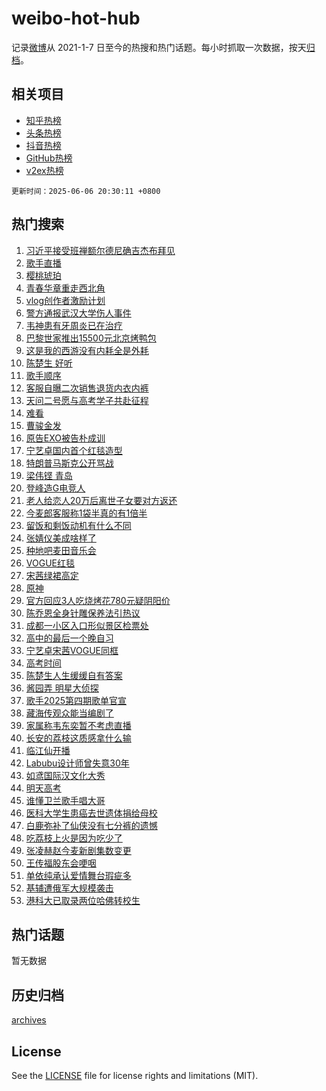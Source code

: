 # weibo-hot-hub

记录[微博](https://www.weibo.com)从 2021-1-7 日至今的热搜和热门话题。每小时抓取一次数据，按天[归档](archives)。

## 相关项目

- [知乎热榜](https://github.com/lonnyzhang423/zhihu-hot-hub)
- [头条热榜](https://github.com/lonnyzhang423/toutiao-hot-hub)
- [抖音热榜](https://github.com/lonnyzhang423/douyin-hot-hub)
- [GitHub热榜](https://github.com/lonnyzhang423/github-hot-hub)
- [v2ex热榜](https://github.com/lonnyzhang423/v2ex-hot-hub)


`更新时间：2025-06-06 20:30:11 +0800`

## 热门搜索

1. [习近平接受班禅额尔德尼确吉杰布拜见](https://m.weibo.cn/search?containerid=100103type%3D1%26t%3D10%26q%3D%23%E4%B9%A0%E8%BF%91%E5%B9%B3%E6%8E%A5%E5%8F%97%E7%8F%AD%E7%A6%85%E9%A2%9D%E5%B0%94%E5%BE%B7%E5%B0%BC%E7%A1%AE%E5%90%89%E6%9D%B0%E5%B8%83%E6%8B%9C%E8%A7%81%23&stream_entry_id=51&isnewpage=1&extparam=seat%3D1%26filter_type%3Drealtimehot%26stream_entry_id%3D51%26c_type%3D51%26q%3D%2523%25E4%25B9%25A0%25E8%25BF%2591%25E5%25B9%25B3%25E6%258E%25A5%25E5%258F%2597%25E7%258F%25AD%25E7%25A6%2585%25E9%25A2%259D%25E5%25B0%2594%25E5%25BE%25B7%25E5%25B0%25BC%25E7%25A1%25AE%25E5%2590%2589%25E6%259D%25B0%25E5%25B8%2583%25E6%258B%259C%25E8%25A7%2581%2523%26dgr%3D0%26cate%3D10103%26pos%3D0%26display_time%3D1749213010%26pre_seqid%3D174921301040801032645111)
1. [歌手直播](https://m.weibo.cn/search?containerid=100103type%3D1%26t%3D10%26q%3D%E6%AD%8C%E6%89%8B%E7%9B%B4%E6%92%AD&stream_entry_id=31&isnewpage=1&extparam=seat%3D1%26filter_type%3Drealtimehot%26c_type%3D31%26flag%3D1%26cate%3D5001%26lcate%3D5001%26stream_entry_id%3D31%26pos%3D0%26dgr%3D0%26realpos%3D1%26q%3D%25E6%25AD%258C%25E6%2589%258B%25E7%259B%25B4%25E6%2592%25AD%26band_rank%3D1%26display_time%3D1749213010%26pre_seqid%3D174921301040801032645111)
1. [樱桃琥珀](https://m.weibo.cn/search?containerid=100103type%3D1%26t%3D10%26q%3D%E6%A8%B1%E6%A1%83%E7%90%A5%E7%8F%80&stream_entry_id=31&isnewpage=1&extparam=seat%3D1%26filter_type%3Drealtimehot%26c_type%3D31%26flag%3D1%26cate%3D5001%26lcate%3D5001%26stream_entry_id%3D31%26pos%3D1%26dgr%3D0%26realpos%3D2%26q%3D%25E6%25A8%25B1%25E6%25A1%2583%25E7%2590%25A5%25E7%258F%2580%26band_rank%3D2%26display_time%3D1749213010%26pre_seqid%3D174921301040801032645111)
1. [青春华章重走西北角](https://m.weibo.cn/search?containerid=100103type%3D1%26t%3D10%26q%3D%23%E9%9D%92%E6%98%A5%E5%8D%8E%E7%AB%A0%E9%87%8D%E8%B5%B0%E8%A5%BF%E5%8C%97%E8%A7%92%23&stream_entry_id=31&isnewpage=1&extparam=seat%3D1%26filter_type%3Drealtimehot%26c_type%3D31%26flag%3D0%26cate%3D5001%26lcate%3D5001%26stream_entry_id%3D31%26pos%3D2%26dgr%3D0%26realpos%3D3%26q%3D%2523%25E9%259D%2592%25E6%2598%25A5%25E5%258D%258E%25E7%25AB%25A0%25E9%2587%258D%25E8%25B5%25B0%25E8%25A5%25BF%25E5%258C%2597%25E8%25A7%2592%2523%26band_rank%3D3%26display_time%3D1749213010%26pre_seqid%3D174921301040801032645111)
1. [vlog创作者激励计划](https://m.weibo.cn/search?containerid=100103type%3D1%26t%3D10%26q%3Dvlog%E5%88%9B%E4%BD%9C%E8%80%85%E6%BF%80%E5%8A%B1%E8%AE%A1%E5%88%92&stream_entry_id=31&isnewpage=1&extparam=seat%3D1%26is_ad_pos%3D1%26c_type%3D31%26cate%3D5001%26lcate%3D5001%26stream_entry_id%3D31%26q%3Dvlog%25E5%2588%259B%25E4%25BD%259C%25E8%2580%2585%25E6%25BF%2580%25E5%258A%25B1%25E8%25AE%25A1%25E5%2588%2592%26pos%3D3%26dgr%3D0%26filter_type%3Drealtimehot%26adid%3D288961%26band_rank%3D4%26display_time%3D1749213010%26pre_seqid%3D174921301040801032645111)
1. [警方通报武汉大学伤人事件](https://m.weibo.cn/search?containerid=100103type%3D1%26t%3D10%26q%3D%23%E8%AD%A6%E6%96%B9%E9%80%9A%E6%8A%A5%E6%AD%A6%E6%B1%89%E5%A4%A7%E5%AD%A6%E4%BC%A4%E4%BA%BA%E4%BA%8B%E4%BB%B6%23&stream_entry_id=31&isnewpage=1&extparam=seat%3D1%26filter_type%3Drealtimehot%26c_type%3D31%26flag%3D1%26cate%3D5001%26lcate%3D5001%26stream_entry_id%3D31%26pos%3D4%26dgr%3D0%26realpos%3D4%26q%3D%2523%25E8%25AD%25A6%25E6%2596%25B9%25E9%2580%259A%25E6%258A%25A5%25E6%25AD%25A6%25E6%25B1%2589%25E5%25A4%25A7%25E5%25AD%25A6%25E4%25BC%25A4%25E4%25BA%25BA%25E4%25BA%258B%25E4%25BB%25B6%2523%26band_rank%3D4%26display_time%3D1749213010%26pre_seqid%3D174921301040801032645111)
1. [韦神患有牙周炎已在治疗](https://m.weibo.cn/search?containerid=100103type%3D1%26t%3D10%26q%3D%23%E9%9F%A6%E7%A5%9E%E6%82%A3%E6%9C%89%E7%89%99%E5%91%A8%E7%82%8E%E5%B7%B2%E5%9C%A8%E6%B2%BB%E7%96%97%23&stream_entry_id=31&isnewpage=1&extparam=seat%3D1%26filter_type%3Drealtimehot%26c_type%3D31%26flag%3D2%26cate%3D5001%26lcate%3D5001%26stream_entry_id%3D31%26pos%3D5%26dgr%3D0%26realpos%3D5%26q%3D%2523%25E9%259F%25A6%25E7%25A5%259E%25E6%2582%25A3%25E6%259C%2589%25E7%2589%2599%25E5%2591%25A8%25E7%2582%258E%25E5%25B7%25B2%25E5%259C%25A8%25E6%25B2%25BB%25E7%2596%2597%2523%26band_rank%3D5%26display_time%3D1749213010%26pre_seqid%3D174921301040801032645111)
1. [巴黎世家推出15500元北京烤鸭包](https://m.weibo.cn/search?containerid=100103type%3D1%26t%3D10%26q%3D%23%E5%B7%B4%E9%BB%8E%E4%B8%96%E5%AE%B6%E6%8E%A8%E5%87%BA15500%E5%85%83%E5%8C%97%E4%BA%AC%E7%83%A4%E9%B8%AD%E5%8C%85%23&stream_entry_id=31&isnewpage=1&extparam=seat%3D1%26filter_type%3Drealtimehot%26c_type%3D31%26flag%3D0%26cate%3D5001%26lcate%3D5001%26stream_entry_id%3D31%26pos%3D6%26dgr%3D0%26realpos%3D6%26q%3D%2523%25E5%25B7%25B4%25E9%25BB%258E%25E4%25B8%2596%25E5%25AE%25B6%25E6%258E%25A8%25E5%2587%25BA15500%25E5%2585%2583%25E5%258C%2597%25E4%25BA%25AC%25E7%2583%25A4%25E9%25B8%25AD%25E5%258C%2585%2523%26band_rank%3D6%26display_time%3D1749213010%26pre_seqid%3D174921301040801032645111)
1. [这是我的西游没有内耗全是外耗](https://m.weibo.cn/search?containerid=100103type%3D1%26t%3D10%26q%3D%23%E8%BF%99%E6%98%AF%E6%88%91%E7%9A%84%E8%A5%BF%E6%B8%B8%E6%B2%A1%E6%9C%89%E5%86%85%E8%80%97%E5%85%A8%E6%98%AF%E5%A4%96%E8%80%97%23&stream_entry_id=31&isnewpage=1&extparam=seat%3D1%26is_ad_pos%3D1%26c_type%3D31%26cate%3D5001%26lcate%3D5001%26stream_entry_id%3D31%26q%3D%2523%25E8%25BF%2599%25E6%2598%25AF%25E6%2588%2591%25E7%259A%2584%25E8%25A5%25BF%25E6%25B8%25B8%25E6%25B2%25A1%25E6%259C%2589%25E5%2586%2585%25E8%2580%2597%25E5%2585%25A8%25E6%2598%25AF%25E5%25A4%2596%25E8%2580%2597%2523%26pos%3D7%26dgr%3D0%26filter_type%3Drealtimehot%26adid%3D288862%26band_rank%3D7%26display_time%3D1749213010%26pre_seqid%3D174921301040801032645111)
1. [陈楚生 好听](https://m.weibo.cn/search?containerid=100103type%3D1%26t%3D10%26q%3D%E9%99%88%E6%A5%9A%E7%94%9F+%E5%A5%BD%E5%90%AC&stream_entry_id=31&isnewpage=1&extparam=seat%3D1%26filter_type%3Drealtimehot%26c_type%3D31%26flag%3D1%26cate%3D5001%26lcate%3D5001%26stream_entry_id%3D31%26pos%3D8%26dgr%3D0%26realpos%3D7%26q%3D%25E9%2599%2588%25E6%25A5%259A%25E7%2594%259F%2520%25E5%25A5%25BD%25E5%2590%25AC%26band_rank%3D7%26display_time%3D1749213010%26pre_seqid%3D174921301040801032645111)
1. [歌手顺序](https://m.weibo.cn/search?containerid=100103type%3D1%26t%3D10%26q%3D%E6%AD%8C%E6%89%8B%E9%A1%BA%E5%BA%8F&stream_entry_id=31&isnewpage=1&extparam=seat%3D1%26filter_type%3Drealtimehot%26c_type%3D31%26flag%3D1%26cate%3D5001%26lcate%3D5001%26stream_entry_id%3D31%26pos%3D9%26dgr%3D0%26realpos%3D8%26q%3D%25E6%25AD%258C%25E6%2589%258B%25E9%25A1%25BA%25E5%25BA%258F%26band_rank%3D8%26display_time%3D1749213010%26pre_seqid%3D174921301040801032645111)
1. [客服自曝二次销售退货内衣内裤](https://m.weibo.cn/search?containerid=100103type%3D1%26t%3D10%26q%3D%23%E5%AE%A2%E6%9C%8D%E8%87%AA%E6%9B%9D%E4%BA%8C%E6%AC%A1%E9%94%80%E5%94%AE%E9%80%80%E8%B4%A7%E5%86%85%E8%A1%A3%E5%86%85%E8%A3%A4%23&stream_entry_id=31&isnewpage=1&extparam=seat%3D1%26filter_type%3Drealtimehot%26c_type%3D31%26flag%3D0%26cate%3D5001%26lcate%3D5001%26stream_entry_id%3D31%26pos%3D10%26dgr%3D0%26realpos%3D9%26q%3D%2523%25E5%25AE%25A2%25E6%259C%258D%25E8%2587%25AA%25E6%259B%259D%25E4%25BA%258C%25E6%25AC%25A1%25E9%2594%2580%25E5%2594%25AE%25E9%2580%2580%25E8%25B4%25A7%25E5%2586%2585%25E8%25A1%25A3%25E5%2586%2585%25E8%25A3%25A4%2523%26band_rank%3D9%26display_time%3D1749213010%26pre_seqid%3D174921301040801032645111)
1. [天问二号愿与高考学子共赴征程](https://m.weibo.cn/search?containerid=100103type%3D1%26t%3D10%26q%3D%E5%A4%A9%E9%97%AE%E4%BA%8C%E5%8F%B7%E6%84%BF%E4%B8%8E%E9%AB%98%E8%80%83%E5%AD%A6%E5%AD%90%E5%85%B1%E8%B5%B4%E5%BE%81%E7%A8%8B&stream_entry_id=31&isnewpage=1&extparam=seat%3D1%26filter_type%3Drealtimehot%26c_type%3D31%26flag%3D1%26cate%3D5001%26lcate%3D5001%26stream_entry_id%3D31%26pos%3D11%26dgr%3D0%26realpos%3D10%26q%3D%25E5%25A4%25A9%25E9%2597%25AE%25E4%25BA%258C%25E5%258F%25B7%25E6%2584%25BF%25E4%25B8%258E%25E9%25AB%2598%25E8%2580%2583%25E5%25AD%25A6%25E5%25AD%2590%25E5%2585%25B1%25E8%25B5%25B4%25E5%25BE%2581%25E7%25A8%258B%26band_rank%3D10%26display_time%3D1749213010%26pre_seqid%3D174921301040801032645111)
1. [难看](https://m.weibo.cn/search?containerid=100103type%3D1%26t%3D10%26q%3D%E9%9A%BE%E7%9C%8B&stream_entry_id=31&isnewpage=1&extparam=seat%3D1%26filter_type%3Drealtimehot%26c_type%3D31%26flag%3D2%26cate%3D5001%26lcate%3D5001%26stream_entry_id%3D31%26pos%3D12%26dgr%3D0%26realpos%3D11%26q%3D%25E9%259A%25BE%25E7%259C%258B%26band_rank%3D11%26display_time%3D1749213010%26pre_seqid%3D174921301040801032645111)
1. [曹骏金发](https://m.weibo.cn/search?containerid=100103type%3D1%26t%3D10%26q%3D%23%E6%9B%B9%E9%AA%8F%E9%87%91%E5%8F%91%23&stream_entry_id=31&isnewpage=1&extparam=seat%3D1%26filter_type%3Drealtimehot%26c_type%3D31%26flag%3D1%26cate%3D5001%26lcate%3D5001%26stream_entry_id%3D31%26pos%3D13%26dgr%3D0%26realpos%3D12%26q%3D%2523%25E6%259B%25B9%25E9%25AA%258F%25E9%2587%2591%25E5%258F%2591%2523%26band_rank%3D12%26display_time%3D1749213010%26pre_seqid%3D174921301040801032645111)
1. [原告EXO被告朴成训](https://m.weibo.cn/search?containerid=100103type%3D1%26t%3D10%26q%3D%E5%8E%9F%E5%91%8AEXO%E8%A2%AB%E5%91%8A%E6%9C%B4%E6%88%90%E8%AE%AD&stream_entry_id=31&isnewpage=1&extparam=seat%3D1%26filter_type%3Drealtimehot%26c_type%3D31%26flag%3D1%26cate%3D5001%26lcate%3D5001%26stream_entry_id%3D31%26pos%3D14%26dgr%3D0%26realpos%3D13%26q%3D%25E5%258E%259F%25E5%2591%258AEXO%25E8%25A2%25AB%25E5%2591%258A%25E6%259C%25B4%25E6%2588%2590%25E8%25AE%25AD%26band_rank%3D13%26display_time%3D1749213010%26pre_seqid%3D174921301040801032645111)
1. [宁艺卓国内首个红毯造型](https://m.weibo.cn/search?containerid=100103type%3D1%26t%3D10%26q%3D%23%E5%AE%81%E8%89%BA%E5%8D%93%E5%9B%BD%E5%86%85%E9%A6%96%E4%B8%AA%E7%BA%A2%E6%AF%AF%E9%80%A0%E5%9E%8B%23&stream_entry_id=31&isnewpage=1&extparam=seat%3D1%26filter_type%3Drealtimehot%26c_type%3D31%26flag%3D0%26cate%3D5001%26lcate%3D5001%26stream_entry_id%3D31%26pos%3D15%26dgr%3D0%26realpos%3D14%26q%3D%2523%25E5%25AE%2581%25E8%2589%25BA%25E5%258D%2593%25E5%259B%25BD%25E5%2586%2585%25E9%25A6%2596%25E4%25B8%25AA%25E7%25BA%25A2%25E6%25AF%25AF%25E9%2580%25A0%25E5%259E%258B%2523%26band_rank%3D14%26display_time%3D1749213010%26pre_seqid%3D174921301040801032645111)
1. [特朗普马斯克公开骂战](https://m.weibo.cn/search?containerid=100103type%3D1%26t%3D10%26q%3D%23%E7%89%B9%E6%9C%97%E6%99%AE%E9%A9%AC%E6%96%AF%E5%85%8B%E5%85%AC%E5%BC%80%E9%AA%82%E6%88%98%23&stream_entry_id=31&isnewpage=1&extparam=seat%3D1%26filter_type%3Drealtimehot%26c_type%3D31%26flag%3D2%26cate%3D5001%26lcate%3D5001%26stream_entry_id%3D31%26pos%3D16%26dgr%3D0%26realpos%3D15%26q%3D%2523%25E7%2589%25B9%25E6%259C%2597%25E6%2599%25AE%25E9%25A9%25AC%25E6%2596%25AF%25E5%2585%258B%25E5%2585%25AC%25E5%25BC%2580%25E9%25AA%2582%25E6%2588%2598%2523%26band_rank%3D15%26display_time%3D1749213010%26pre_seqid%3D174921301040801032645111)
1. [梁伟铿 青岛](https://m.weibo.cn/search?containerid=100103type%3D1%26t%3D10%26q%3D%E6%A2%81%E4%BC%9F%E9%93%BF+%E9%9D%92%E5%B2%9B&stream_entry_id=31&isnewpage=1&extparam=seat%3D1%26filter_type%3Drealtimehot%26c_type%3D31%26flag%3D1%26cate%3D5001%26lcate%3D5001%26stream_entry_id%3D31%26pos%3D17%26dgr%3D0%26realpos%3D16%26q%3D%25E6%25A2%2581%25E4%25BC%259F%25E9%2593%25BF%2520%25E9%259D%2592%25E5%25B2%259B%26band_rank%3D16%26display_time%3D1749213010%26pre_seqid%3D174921301040801032645111)
1. [登峰造G电竞人](https://m.weibo.cn/search?containerid=100103type%3D1%26t%3D10%26q%3D%23%E7%99%BB%E5%B3%B0%E9%80%A0G%E7%94%B5%E7%AB%9E%E4%BA%BA%23&stream_entry_id=31&isnewpage=1&extparam=seat%3D1%26filter_type%3Drealtimehot%26c_type%3D31%26flag%3D1%26cate%3D5001%26lcate%3D5001%26stream_entry_id%3D31%26pos%3D18%26dgr%3D0%26realpos%3D17%26q%3D%2523%25E7%2599%25BB%25E5%25B3%25B0%25E9%2580%25A0G%25E7%2594%25B5%25E7%25AB%259E%25E4%25BA%25BA%2523%26band_rank%3D17%26display_time%3D1749213010%26pre_seqid%3D174921301040801032645111)
1. [老人给恋人20万后离世子女要对方返还](https://m.weibo.cn/search?containerid=100103type%3D1%26t%3D10%26q%3D%23%E8%80%81%E4%BA%BA%E7%BB%99%E6%81%8B%E4%BA%BA20%E4%B8%87%E5%90%8E%E7%A6%BB%E4%B8%96%E5%AD%90%E5%A5%B3%E8%A6%81%E5%AF%B9%E6%96%B9%E8%BF%94%E8%BF%98%23&stream_entry_id=31&isnewpage=1&extparam=seat%3D1%26filter_type%3Drealtimehot%26c_type%3D31%26flag%3D1%26cate%3D5001%26lcate%3D5001%26stream_entry_id%3D31%26pos%3D19%26dgr%3D0%26realpos%3D18%26q%3D%2523%25E8%2580%2581%25E4%25BA%25BA%25E7%25BB%2599%25E6%2581%258B%25E4%25BA%25BA20%25E4%25B8%2587%25E5%2590%258E%25E7%25A6%25BB%25E4%25B8%2596%25E5%25AD%2590%25E5%25A5%25B3%25E8%25A6%2581%25E5%25AF%25B9%25E6%2596%25B9%25E8%25BF%2594%25E8%25BF%2598%2523%26band_rank%3D18%26display_time%3D1749213010%26pre_seqid%3D174921301040801032645111)
1. [今麦郎客服称1袋半真的有1倍半](https://m.weibo.cn/search?containerid=100103type%3D1%26t%3D10%26q%3D%23%E4%BB%8A%E9%BA%A6%E9%83%8E%E5%AE%A2%E6%9C%8D%E7%A7%B01%E8%A2%8B%E5%8D%8A%E7%9C%9F%E7%9A%84%E6%9C%891%E5%80%8D%E5%8D%8A%23&stream_entry_id=31&isnewpage=1&extparam=seat%3D1%26filter_type%3Drealtimehot%26c_type%3D31%26flag%3D1%26cate%3D5001%26lcate%3D5001%26stream_entry_id%3D31%26pos%3D20%26dgr%3D0%26realpos%3D19%26q%3D%2523%25E4%25BB%258A%25E9%25BA%25A6%25E9%2583%258E%25E5%25AE%25A2%25E6%259C%258D%25E7%25A7%25B01%25E8%25A2%258B%25E5%258D%258A%25E7%259C%259F%25E7%259A%2584%25E6%259C%25891%25E5%2580%258D%25E5%258D%258A%2523%26band_rank%3D19%26display_time%3D1749213010%26pre_seqid%3D174921301040801032645111)
1. [留饭和剩饭动机有什么不同](https://m.weibo.cn/search?containerid=100103type%3D1%26t%3D10%26q%3D%E7%95%99%E9%A5%AD%E5%92%8C%E5%89%A9%E9%A5%AD%E5%8A%A8%E6%9C%BA%E6%9C%89%E4%BB%80%E4%B9%88%E4%B8%8D%E5%90%8C&stream_entry_id=31&isnewpage=1&extparam=seat%3D1%26filter_type%3Drealtimehot%26c_type%3D31%26flag%3D1%26cate%3D5001%26lcate%3D5001%26stream_entry_id%3D31%26realpos%3D20%26q%3D%25E7%2595%2599%25E9%25A5%25AD%25E5%2592%258C%25E5%2589%25A9%25E9%25A5%25AD%25E5%258A%25A8%25E6%259C%25BA%25E6%259C%2589%25E4%25BB%2580%25E4%25B9%2588%25E4%25B8%258D%25E5%2590%258C%26dgr%3D0%26is_ai_ask%3D1%26pos%3D21%26band_rank%3D20%26display_time%3D1749213010%26pre_seqid%3D174921301040801032645111)
1. [张婧仪美成啥样了](https://m.weibo.cn/search?containerid=100103type%3D1%26t%3D10%26q%3D%23%E5%BC%A0%E5%A9%A7%E4%BB%AA%E7%BE%8E%E6%88%90%E5%95%A5%E6%A0%B7%E4%BA%86%23&stream_entry_id=31&isnewpage=1&extparam=seat%3D1%26filter_type%3Drealtimehot%26c_type%3D31%26flag%3D0%26cate%3D5001%26lcate%3D5001%26stream_entry_id%3D31%26pos%3D22%26dgr%3D0%26realpos%3D21%26q%3D%2523%25E5%25BC%25A0%25E5%25A9%25A7%25E4%25BB%25AA%25E7%25BE%258E%25E6%2588%2590%25E5%2595%25A5%25E6%25A0%25B7%25E4%25BA%2586%2523%26band_rank%3D21%26display_time%3D1749213010%26pre_seqid%3D174921301040801032645111)
1. [种地吧麦田音乐会](https://m.weibo.cn/search?containerid=100103type%3D1%26t%3D10%26q%3D%E7%A7%8D%E5%9C%B0%E5%90%A7%E9%BA%A6%E7%94%B0%E9%9F%B3%E4%B9%90%E4%BC%9A&stream_entry_id=31&isnewpage=1&extparam=seat%3D1%26filter_type%3Drealtimehot%26c_type%3D31%26flag%3D0%26cate%3D5001%26lcate%3D5001%26stream_entry_id%3D31%26pos%3D23%26dgr%3D0%26realpos%3D22%26q%3D%25E7%25A7%258D%25E5%259C%25B0%25E5%2590%25A7%25E9%25BA%25A6%25E7%2594%25B0%25E9%259F%25B3%25E4%25B9%2590%25E4%25BC%259A%26band_rank%3D22%26display_time%3D1749213010%26pre_seqid%3D174921301040801032645111)
1. [VOGUE红毯](https://m.weibo.cn/search?containerid=100103type%3D1%26t%3D10%26q%3DVOGUE%E7%BA%A2%E6%AF%AF&stream_entry_id=31&isnewpage=1&extparam=seat%3D1%26filter_type%3Drealtimehot%26c_type%3D31%26flag%3D0%26cate%3D5001%26lcate%3D5001%26stream_entry_id%3D31%26pos%3D24%26dgr%3D0%26realpos%3D23%26q%3DVOGUE%25E7%25BA%25A2%25E6%25AF%25AF%26band_rank%3D23%26display_time%3D1749213010%26pre_seqid%3D174921301040801032645111)
1. [宋茜绿裙高定](https://m.weibo.cn/search?containerid=100103type%3D1%26t%3D10%26q%3D%23%E5%AE%8B%E8%8C%9C%E7%BB%BF%E8%A3%99%E9%AB%98%E5%AE%9A%23&stream_entry_id=31&isnewpage=1&extparam=seat%3D1%26filter_type%3Drealtimehot%26c_type%3D31%26flag%3D1%26cate%3D5001%26lcate%3D5001%26stream_entry_id%3D31%26pos%3D25%26dgr%3D0%26realpos%3D24%26q%3D%2523%25E5%25AE%258B%25E8%258C%259C%25E7%25BB%25BF%25E8%25A3%2599%25E9%25AB%2598%25E5%25AE%259A%2523%26band_rank%3D24%26display_time%3D1749213010%26pre_seqid%3D174921301040801032645111)
1. [原神](https://m.weibo.cn/search?containerid=100103type%3D1%26t%3D10%26q%3D%E5%8E%9F%E7%A5%9E&stream_entry_id=31&isnewpage=1&extparam=seat%3D1%26filter_type%3Drealtimehot%26c_type%3D31%26flag%3D1%26cate%3D5001%26lcate%3D5001%26stream_entry_id%3D31%26pos%3D26%26dgr%3D0%26realpos%3D25%26q%3D%25E5%258E%259F%25E7%25A5%259E%26band_rank%3D25%26display_time%3D1749213010%26pre_seqid%3D174921301040801032645111)
1. [官方回应3人吃烧烤花780元疑阴阳价](https://m.weibo.cn/search?containerid=100103type%3D1%26t%3D10%26q%3D%23%E5%AE%98%E6%96%B9%E5%9B%9E%E5%BA%943%E4%BA%BA%E5%90%83%E7%83%A7%E7%83%A4%E8%8A%B1780%E5%85%83%E7%96%91%E9%98%B4%E9%98%B3%E4%BB%B7%23&stream_entry_id=31&isnewpage=1&extparam=seat%3D1%26filter_type%3Drealtimehot%26c_type%3D31%26flag%3D1%26cate%3D5001%26lcate%3D5001%26stream_entry_id%3D31%26pos%3D27%26dgr%3D0%26realpos%3D26%26q%3D%2523%25E5%25AE%2598%25E6%2596%25B9%25E5%259B%259E%25E5%25BA%25943%25E4%25BA%25BA%25E5%2590%2583%25E7%2583%25A7%25E7%2583%25A4%25E8%258A%25B1780%25E5%2585%2583%25E7%2596%2591%25E9%2598%25B4%25E9%2598%25B3%25E4%25BB%25B7%2523%26band_rank%3D26%26display_time%3D1749213010%26pre_seqid%3D174921301040801032645111)
1. [陈乔恩全身针雕保养法引热议](https://m.weibo.cn/search?containerid=100103type%3D1%26t%3D10%26q%3D%23%E9%99%88%E4%B9%94%E6%81%A9%E5%85%A8%E8%BA%AB%E9%92%88%E9%9B%95%E4%BF%9D%E5%85%BB%E6%B3%95%E5%BC%95%E7%83%AD%E8%AE%AE%23&stream_entry_id=31&isnewpage=1&extparam=seat%3D1%26filter_type%3Drealtimehot%26c_type%3D31%26flag%3D0%26cate%3D5001%26lcate%3D5001%26stream_entry_id%3D31%26pos%3D28%26dgr%3D0%26realpos%3D27%26q%3D%2523%25E9%2599%2588%25E4%25B9%2594%25E6%2581%25A9%25E5%2585%25A8%25E8%25BA%25AB%25E9%2592%2588%25E9%259B%2595%25E4%25BF%259D%25E5%2585%25BB%25E6%25B3%2595%25E5%25BC%2595%25E7%2583%25AD%25E8%25AE%25AE%2523%26band_rank%3D27%26display_time%3D1749213010%26pre_seqid%3D174921301040801032645111)
1. [成都一小区入口形似景区检票处](https://m.weibo.cn/search?containerid=100103type%3D1%26t%3D10%26q%3D%23%E6%88%90%E9%83%BD%E4%B8%80%E5%B0%8F%E5%8C%BA%E5%85%A5%E5%8F%A3%E5%BD%A2%E4%BC%BC%E6%99%AF%E5%8C%BA%E6%A3%80%E7%A5%A8%E5%A4%84%23&stream_entry_id=31&isnewpage=1&extparam=seat%3D1%26filter_type%3Drealtimehot%26c_type%3D31%26flag%3D1%26cate%3D5001%26lcate%3D5001%26stream_entry_id%3D31%26pos%3D29%26dgr%3D0%26realpos%3D28%26q%3D%2523%25E6%2588%2590%25E9%2583%25BD%25E4%25B8%2580%25E5%25B0%258F%25E5%258C%25BA%25E5%2585%25A5%25E5%258F%25A3%25E5%25BD%25A2%25E4%25BC%25BC%25E6%2599%25AF%25E5%258C%25BA%25E6%25A3%2580%25E7%25A5%25A8%25E5%25A4%2584%2523%26band_rank%3D28%26display_time%3D1749213010%26pre_seqid%3D174921301040801032645111)
1. [高中的最后一个晚自习](https://m.weibo.cn/search?containerid=100103type%3D1%26t%3D10%26q%3D%E9%AB%98%E4%B8%AD%E7%9A%84%E6%9C%80%E5%90%8E%E4%B8%80%E4%B8%AA%E6%99%9A%E8%87%AA%E4%B9%A0&stream_entry_id=31&isnewpage=1&extparam=seat%3D1%26filter_type%3Drealtimehot%26c_type%3D31%26flag%3D1%26cate%3D5001%26lcate%3D5001%26stream_entry_id%3D31%26pos%3D30%26dgr%3D0%26realpos%3D29%26q%3D%25E9%25AB%2598%25E4%25B8%25AD%25E7%259A%2584%25E6%259C%2580%25E5%2590%258E%25E4%25B8%2580%25E4%25B8%25AA%25E6%2599%259A%25E8%2587%25AA%25E4%25B9%25A0%26band_rank%3D29%26display_time%3D1749213010%26pre_seqid%3D174921301040801032645111)
1. [宁艺卓宋茜VOGUE同框](https://m.weibo.cn/search?containerid=100103type%3D1%26t%3D10%26q%3D%23%E5%AE%81%E8%89%BA%E5%8D%93%E5%AE%8B%E8%8C%9CVOGUE%E5%90%8C%E6%A1%86%23&stream_entry_id=31&isnewpage=1&extparam=seat%3D1%26filter_type%3Drealtimehot%26c_type%3D31%26flag%3D1%26cate%3D5001%26lcate%3D5001%26stream_entry_id%3D31%26pos%3D31%26dgr%3D0%26realpos%3D30%26q%3D%2523%25E5%25AE%2581%25E8%2589%25BA%25E5%258D%2593%25E5%25AE%258B%25E8%258C%259CVOGUE%25E5%2590%258C%25E6%25A1%2586%2523%26band_rank%3D30%26display_time%3D1749213010%26pre_seqid%3D174921301040801032645111)
1. [高考时间](https://m.weibo.cn/search?containerid=100103type%3D1%26t%3D10%26q%3D%E9%AB%98%E8%80%83%E6%97%B6%E9%97%B4&stream_entry_id=31&isnewpage=1&extparam=seat%3D1%26filter_type%3Drealtimehot%26c_type%3D31%26flag%3D0%26cate%3D5001%26lcate%3D5001%26stream_entry_id%3D31%26pos%3D32%26dgr%3D0%26realpos%3D31%26q%3D%25E9%25AB%2598%25E8%2580%2583%25E6%2597%25B6%25E9%2597%25B4%26band_rank%3D31%26display_time%3D1749213010%26pre_seqid%3D174921301040801032645111)
1. [陈楚生人生缓缓自有答案](https://m.weibo.cn/search?containerid=100103type%3D1%26t%3D10%26q%3D%E9%99%88%E6%A5%9A%E7%94%9F%E4%BA%BA%E7%94%9F%E7%BC%93%E7%BC%93%E8%87%AA%E6%9C%89%E7%AD%94%E6%A1%88&stream_entry_id=31&isnewpage=1&extparam=seat%3D1%26filter_type%3Drealtimehot%26c_type%3D31%26flag%3D1%26cate%3D5001%26lcate%3D5001%26stream_entry_id%3D31%26pos%3D33%26dgr%3D0%26realpos%3D32%26q%3D%25E9%2599%2588%25E6%25A5%259A%25E7%2594%259F%25E4%25BA%25BA%25E7%2594%259F%25E7%25BC%2593%25E7%25BC%2593%25E8%2587%25AA%25E6%259C%2589%25E7%25AD%2594%25E6%25A1%2588%26band_rank%3D32%26display_time%3D1749213010%26pre_seqid%3D174921301040801032645111)
1. [酱园弄 明星大侦探](https://m.weibo.cn/search?containerid=100103type%3D1%26t%3D10%26q%3D%E9%85%B1%E5%9B%AD%E5%BC%84+%E6%98%8E%E6%98%9F%E5%A4%A7%E4%BE%A6%E6%8E%A2&stream_entry_id=31&isnewpage=1&extparam=seat%3D1%26filter_type%3Drealtimehot%26c_type%3D31%26flag%3D0%26cate%3D5001%26lcate%3D5001%26stream_entry_id%3D31%26pos%3D34%26dgr%3D0%26realpos%3D33%26q%3D%25E9%2585%25B1%25E5%259B%25AD%25E5%25BC%2584%2520%25E6%2598%258E%25E6%2598%259F%25E5%25A4%25A7%25E4%25BE%25A6%25E6%258E%25A2%26band_rank%3D33%26display_time%3D1749213010%26pre_seqid%3D174921301040801032645111)
1. [歌手2025第四期歌单官宣](https://m.weibo.cn/search?containerid=100103type%3D1%26t%3D10%26q%3D%23%E6%AD%8C%E6%89%8B2025%E7%AC%AC%E5%9B%9B%E6%9C%9F%E6%AD%8C%E5%8D%95%E5%AE%98%E5%AE%A3%23&stream_entry_id=31&isnewpage=1&extparam=seat%3D1%26filter_type%3Drealtimehot%26c_type%3D31%26flag%3D0%26cate%3D5001%26lcate%3D5001%26stream_entry_id%3D31%26pos%3D35%26dgr%3D0%26realpos%3D34%26q%3D%2523%25E6%25AD%258C%25E6%2589%258B2025%25E7%25AC%25AC%25E5%259B%259B%25E6%259C%259F%25E6%25AD%258C%25E5%258D%2595%25E5%25AE%2598%25E5%25AE%25A3%2523%26band_rank%3D34%26display_time%3D1749213010%26pre_seqid%3D174921301040801032645111)
1. [藏海传观众能当编剧了](https://m.weibo.cn/search?containerid=100103type%3D1%26t%3D10%26q%3D%23%E8%97%8F%E6%B5%B7%E4%BC%A0%E8%A7%82%E4%BC%97%E8%83%BD%E5%BD%93%E7%BC%96%E5%89%A7%E4%BA%86%23&stream_entry_id=31&isnewpage=1&extparam=seat%3D1%26filter_type%3Drealtimehot%26c_type%3D31%26flag%3D1%26cate%3D5001%26lcate%3D5001%26stream_entry_id%3D31%26pos%3D36%26dgr%3D0%26realpos%3D35%26q%3D%2523%25E8%2597%258F%25E6%25B5%25B7%25E4%25BC%25A0%25E8%25A7%2582%25E4%25BC%2597%25E8%2583%25BD%25E5%25BD%2593%25E7%25BC%2596%25E5%2589%25A7%25E4%25BA%2586%2523%26band_rank%3D35%26display_time%3D1749213010%26pre_seqid%3D174921301040801032645111)
1. [家属称韦东奕暂不考虑直播](https://m.weibo.cn/search?containerid=100103type%3D1%26t%3D10%26q%3D%23%E5%AE%B6%E5%B1%9E%E7%A7%B0%E9%9F%A6%E4%B8%9C%E5%A5%95%E6%9A%82%E4%B8%8D%E8%80%83%E8%99%91%E7%9B%B4%E6%92%AD%23&stream_entry_id=31&isnewpage=1&extparam=seat%3D1%26filter_type%3Drealtimehot%26c_type%3D31%26flag%3D1%26cate%3D5001%26lcate%3D5001%26stream_entry_id%3D31%26pos%3D37%26dgr%3D0%26realpos%3D36%26q%3D%2523%25E5%25AE%25B6%25E5%25B1%259E%25E7%25A7%25B0%25E9%259F%25A6%25E4%25B8%259C%25E5%25A5%2595%25E6%259A%2582%25E4%25B8%258D%25E8%2580%2583%25E8%2599%2591%25E7%259B%25B4%25E6%2592%25AD%2523%26band_rank%3D36%26display_time%3D1749213010%26pre_seqid%3D174921301040801032645111)
1. [长安的荔枝这质感拿什么输](https://m.weibo.cn/search?containerid=100103type%3D1%26t%3D10%26q%3D%E9%95%BF%E5%AE%89%E7%9A%84%E8%8D%94%E6%9E%9D%E8%BF%99%E8%B4%A8%E6%84%9F%E6%8B%BF%E4%BB%80%E4%B9%88%E8%BE%93&stream_entry_id=31&isnewpage=1&extparam=seat%3D1%26filter_type%3Drealtimehot%26c_type%3D31%26flag%3D1%26cate%3D5001%26lcate%3D5001%26stream_entry_id%3D31%26pos%3D38%26dgr%3D0%26realpos%3D37%26q%3D%25E9%2595%25BF%25E5%25AE%2589%25E7%259A%2584%25E8%258D%2594%25E6%259E%259D%25E8%25BF%2599%25E8%25B4%25A8%25E6%2584%259F%25E6%258B%25BF%25E4%25BB%2580%25E4%25B9%2588%25E8%25BE%2593%26band_rank%3D37%26display_time%3D1749213010%26pre_seqid%3D174921301040801032645111)
1. [临江仙开播](https://m.weibo.cn/search?containerid=100103type%3D1%26t%3D10%26q%3D%E4%B8%B4%E6%B1%9F%E4%BB%99%E5%BC%80%E6%92%AD&stream_entry_id=31&isnewpage=1&extparam=seat%3D1%26filter_type%3Drealtimehot%26c_type%3D31%26flag%3D0%26cate%3D5001%26lcate%3D5001%26stream_entry_id%3D31%26pos%3D39%26dgr%3D0%26realpos%3D38%26q%3D%25E4%25B8%25B4%25E6%25B1%259F%25E4%25BB%2599%25E5%25BC%2580%25E6%2592%25AD%26band_rank%3D38%26display_time%3D1749213010%26pre_seqid%3D174921301040801032645111)
1. [Labubu设计师曾失意30年](https://m.weibo.cn/search?containerid=100103type%3D1%26t%3D10%26q%3D%23Labubu%E8%AE%BE%E8%AE%A1%E5%B8%88%E6%9B%BE%E5%A4%B1%E6%84%8F30%E5%B9%B4%23&stream_entry_id=31&isnewpage=1&extparam=seat%3D1%26filter_type%3Drealtimehot%26c_type%3D31%26flag%3D0%26cate%3D5001%26lcate%3D5001%26stream_entry_id%3D31%26pos%3D40%26dgr%3D0%26realpos%3D39%26q%3D%2523Labubu%25E8%25AE%25BE%25E8%25AE%25A1%25E5%25B8%2588%25E6%259B%25BE%25E5%25A4%25B1%25E6%2584%258F30%25E5%25B9%25B4%2523%26band_rank%3D39%26display_time%3D1749213010%26pre_seqid%3D174921301040801032645111)
1. [如鸢国际汉文化大秀](https://m.weibo.cn/search?containerid=100103type%3D1%26t%3D10%26q%3D%E5%A6%82%E9%B8%A2%E5%9B%BD%E9%99%85%E6%B1%89%E6%96%87%E5%8C%96%E5%A4%A7%E7%A7%80&stream_entry_id=31&isnewpage=1&extparam=seat%3D1%26filter_type%3Drealtimehot%26c_type%3D31%26flag%3D1%26cate%3D5001%26lcate%3D5001%26stream_entry_id%3D31%26pos%3D41%26dgr%3D0%26realpos%3D40%26q%3D%25E5%25A6%2582%25E9%25B8%25A2%25E5%259B%25BD%25E9%2599%2585%25E6%25B1%2589%25E6%2596%2587%25E5%258C%2596%25E5%25A4%25A7%25E7%25A7%2580%26band_rank%3D40%26display_time%3D1749213010%26pre_seqid%3D174921301040801032645111)
1. [明天高考](https://m.weibo.cn/search?containerid=100103type%3D1%26t%3D10%26q%3D%23%E6%98%8E%E5%A4%A9%E9%AB%98%E8%80%83%23&stream_entry_id=31&isnewpage=1&extparam=seat%3D1%26filter_type%3Drealtimehot%26c_type%3D31%26flag%3D0%26cate%3D5001%26lcate%3D5001%26stream_entry_id%3D31%26pos%3D42%26dgr%3D0%26realpos%3D41%26q%3D%2523%25E6%2598%258E%25E5%25A4%25A9%25E9%25AB%2598%25E8%2580%2583%2523%26band_rank%3D41%26display_time%3D1749213010%26pre_seqid%3D174921301040801032645111)
1. [谁懂卫兰歌手唱大哥](https://m.weibo.cn/search?containerid=100103type%3D1%26t%3D10%26q%3D%23%E8%B0%81%E6%87%82%E5%8D%AB%E5%85%B0%E6%AD%8C%E6%89%8B%E5%94%B1%E5%A4%A7%E5%93%A5%23&stream_entry_id=31&isnewpage=1&extparam=seat%3D1%26filter_type%3Drealtimehot%26c_type%3D31%26flag%3D1%26cate%3D5001%26lcate%3D5001%26stream_entry_id%3D31%26pos%3D43%26dgr%3D0%26realpos%3D42%26q%3D%2523%25E8%25B0%2581%25E6%2587%2582%25E5%258D%25AB%25E5%2585%25B0%25E6%25AD%258C%25E6%2589%258B%25E5%2594%25B1%25E5%25A4%25A7%25E5%2593%25A5%2523%26band_rank%3D42%26display_time%3D1749213010%26pre_seqid%3D174921301040801032645111)
1. [医科大学生患癌去世遗体捐给母校](https://m.weibo.cn/search?containerid=100103type%3D1%26t%3D10%26q%3D%23%E5%8C%BB%E7%A7%91%E5%A4%A7%E5%AD%A6%E7%94%9F%E6%82%A3%E7%99%8C%E5%8E%BB%E4%B8%96%E9%81%97%E4%BD%93%E6%8D%90%E7%BB%99%E6%AF%8D%E6%A0%A1%23&stream_entry_id=31&isnewpage=1&extparam=seat%3D1%26filter_type%3Drealtimehot%26c_type%3D31%26flag%3D32768%26cate%3D5001%26lcate%3D5001%26stream_entry_id%3D31%26pos%3D44%26dgr%3D0%26realpos%3D43%26q%3D%2523%25E5%258C%25BB%25E7%25A7%2591%25E5%25A4%25A7%25E5%25AD%25A6%25E7%2594%259F%25E6%2582%25A3%25E7%2599%258C%25E5%258E%25BB%25E4%25B8%2596%25E9%2581%2597%25E4%25BD%2593%25E6%258D%2590%25E7%25BB%2599%25E6%25AF%258D%25E6%25A0%25A1%2523%26band_rank%3D43%26display_time%3D1749213010%26pre_seqid%3D174921301040801032645111)
1. [白鹿弥补了仙侠没有七分裤的遗憾](https://m.weibo.cn/search?containerid=100103type%3D1%26t%3D10%26q%3D%E7%99%BD%E9%B9%BF%E5%BC%A5%E8%A1%A5%E4%BA%86%E4%BB%99%E4%BE%A0%E6%B2%A1%E6%9C%89%E4%B8%83%E5%88%86%E8%A3%A4%E7%9A%84%E9%81%97%E6%86%BE&stream_entry_id=31&isnewpage=1&extparam=seat%3D1%26filter_type%3Drealtimehot%26c_type%3D31%26flag%3D0%26cate%3D5001%26lcate%3D5001%26stream_entry_id%3D31%26pos%3D45%26dgr%3D0%26realpos%3D44%26q%3D%25E7%2599%25BD%25E9%25B9%25BF%25E5%25BC%25A5%25E8%25A1%25A5%25E4%25BA%2586%25E4%25BB%2599%25E4%25BE%25A0%25E6%25B2%25A1%25E6%259C%2589%25E4%25B8%2583%25E5%2588%2586%25E8%25A3%25A4%25E7%259A%2584%25E9%2581%2597%25E6%2586%25BE%26band_rank%3D44%26display_time%3D1749213010%26pre_seqid%3D174921301040801032645111)
1. [吃荔枝上火是因为吃少了](https://m.weibo.cn/search?containerid=100103type%3D1%26t%3D10%26q%3D%E5%90%83%E8%8D%94%E6%9E%9D%E4%B8%8A%E7%81%AB%E6%98%AF%E5%9B%A0%E4%B8%BA%E5%90%83%E5%B0%91%E4%BA%86&stream_entry_id=31&isnewpage=1&extparam=seat%3D1%26filter_type%3Drealtimehot%26c_type%3D31%26flag%3D0%26cate%3D5001%26lcate%3D5001%26stream_entry_id%3D31%26pos%3D46%26dgr%3D0%26realpos%3D45%26q%3D%25E5%2590%2583%25E8%258D%2594%25E6%259E%259D%25E4%25B8%258A%25E7%2581%25AB%25E6%2598%25AF%25E5%259B%25A0%25E4%25B8%25BA%25E5%2590%2583%25E5%25B0%2591%25E4%25BA%2586%26band_rank%3D45%26display_time%3D1749213010%26pre_seqid%3D174921301040801032645111)
1. [张凌赫赵今麦新剧集数变更](https://m.weibo.cn/search?containerid=100103type%3D1%26t%3D10%26q%3D%23%E5%BC%A0%E5%87%8C%E8%B5%AB%E8%B5%B5%E4%BB%8A%E9%BA%A6%E6%96%B0%E5%89%A7%E9%9B%86%E6%95%B0%E5%8F%98%E6%9B%B4%23&stream_entry_id=31&isnewpage=1&extparam=seat%3D1%26filter_type%3Drealtimehot%26c_type%3D31%26flag%3D1%26cate%3D5001%26lcate%3D5001%26stream_entry_id%3D31%26pos%3D47%26dgr%3D0%26realpos%3D46%26q%3D%2523%25E5%25BC%25A0%25E5%2587%258C%25E8%25B5%25AB%25E8%25B5%25B5%25E4%25BB%258A%25E9%25BA%25A6%25E6%2596%25B0%25E5%2589%25A7%25E9%259B%2586%25E6%2595%25B0%25E5%258F%2598%25E6%259B%25B4%2523%26band_rank%3D46%26display_time%3D1749213010%26pre_seqid%3D174921301040801032645111)
1. [王传福股东会哽咽](https://m.weibo.cn/search?containerid=100103type%3D1%26t%3D10%26q%3D%23%E7%8E%8B%E4%BC%A0%E7%A6%8F%E8%82%A1%E4%B8%9C%E4%BC%9A%E5%93%BD%E5%92%BD%23&stream_entry_id=31&isnewpage=1&extparam=seat%3D1%26filter_type%3Drealtimehot%26c_type%3D31%26flag%3D1%26cate%3D5001%26lcate%3D5001%26stream_entry_id%3D31%26pos%3D48%26dgr%3D0%26realpos%3D47%26q%3D%2523%25E7%258E%258B%25E4%25BC%25A0%25E7%25A6%258F%25E8%2582%25A1%25E4%25B8%259C%25E4%25BC%259A%25E5%2593%25BD%25E5%2592%25BD%2523%26band_rank%3D47%26display_time%3D1749213010%26pre_seqid%3D174921301040801032645111)
1. [单依纯承认爱情舞台瑕疵多](https://m.weibo.cn/search?containerid=100103type%3D1%26t%3D10%26q%3D%23%E5%8D%95%E4%BE%9D%E7%BA%AF%E6%89%BF%E8%AE%A4%E7%88%B1%E6%83%85%E8%88%9E%E5%8F%B0%E7%91%95%E7%96%B5%E5%A4%9A%23&stream_entry_id=31&isnewpage=1&extparam=seat%3D1%26filter_type%3Drealtimehot%26c_type%3D31%26flag%3D1%26cate%3D5001%26lcate%3D5001%26stream_entry_id%3D31%26pos%3D49%26dgr%3D0%26realpos%3D48%26q%3D%2523%25E5%258D%2595%25E4%25BE%259D%25E7%25BA%25AF%25E6%2589%25BF%25E8%25AE%25A4%25E7%2588%25B1%25E6%2583%2585%25E8%2588%259E%25E5%258F%25B0%25E7%2591%2595%25E7%2596%25B5%25E5%25A4%259A%2523%26band_rank%3D48%26display_time%3D1749213010%26pre_seqid%3D174921301040801032645111)
1. [基辅遭俄军大规模袭击](https://m.weibo.cn/search?containerid=100103type%3D1%26t%3D10%26q%3D%23%E5%9F%BA%E8%BE%85%E9%81%AD%E4%BF%84%E5%86%9B%E5%A4%A7%E8%A7%84%E6%A8%A1%E8%A2%AD%E5%87%BB%23&stream_entry_id=31&isnewpage=1&extparam=seat%3D1%26filter_type%3Drealtimehot%26c_type%3D31%26flag%3D0%26cate%3D5001%26lcate%3D5001%26stream_entry_id%3D31%26pos%3D50%26dgr%3D0%26realpos%3D49%26q%3D%2523%25E5%259F%25BA%25E8%25BE%2585%25E9%2581%25AD%25E4%25BF%2584%25E5%2586%259B%25E5%25A4%25A7%25E8%25A7%2584%25E6%25A8%25A1%25E8%25A2%25AD%25E5%2587%25BB%2523%26band_rank%3D49%26display_time%3D1749213010%26pre_seqid%3D174921301040801032645111)
1. [港科大已取录两位哈佛转校生](https://m.weibo.cn/search?containerid=100103type%3D1%26t%3D10%26q%3D%23%E6%B8%AF%E7%A7%91%E5%A4%A7%E5%B7%B2%E5%8F%96%E5%BD%95%E4%B8%A4%E4%BD%8D%E5%93%88%E4%BD%9B%E8%BD%AC%E6%A0%A1%E7%94%9F%23&stream_entry_id=31&isnewpage=1&extparam=seat%3D1%26filter_type%3Drealtimehot%26c_type%3D31%26flag%3D0%26cate%3D5001%26lcate%3D5001%26stream_entry_id%3D31%26pos%3D51%26dgr%3D0%26realpos%3D50%26q%3D%2523%25E6%25B8%25AF%25E7%25A7%2591%25E5%25A4%25A7%25E5%25B7%25B2%25E5%258F%2596%25E5%25BD%2595%25E4%25B8%25A4%25E4%25BD%258D%25E5%2593%2588%25E4%25BD%259B%25E8%25BD%25AC%25E6%25A0%25A1%25E7%2594%259F%2523%26band_rank%3D50%26display_time%3D1749213010%26pre_seqid%3D174921301040801032645111)

## 热门话题

暂无数据

## 历史归档

[archives](archives)

## License

See the [LICENSE](LICENSE) file for license rights and limitations (MIT).
